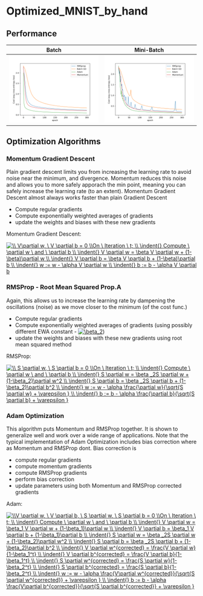# Optimized_MNIST_by_hand

## Performance

Batch             |  Mini-Batch
:-------------------------:|:-------------------------:
![](Performance/BatchGD_All_performances(train-cost).png)  | ![](Performance/Mini-BatchGD_All_performances(train-cost).png) 


## Optimization Algorithms

### Momentum Gradient Descent

Plain gradient descent limits you from increasing the learning rate to avoid noise near the minimum, and divergence. Momentum reduces this noise and allows you to more safely apporach the min point, meaning you can safely increase the learning rate (to an extent). Momentum Gradient Descent almost always works faster than plain Gradient Descent

- Compute regular gradients
- Compute exponentially weighted averages of gradients
- update the weights and biases with these new gradients

Momentum Gradient Descent:

<a href="https://www.codecogs.com/eqnedit.php?latex=\\&space;V\partial&space;w,&space;\&space;V&space;\partial&space;b&space;=&space;0&space;\\On&space;\&space;Iteration&space;\&space;t;&space;\\&space;\indent{}&space;Compute&space;\&space;\partial&space;w&space;\&space;and&space;\&space;\partial&space;b&space;\\&space;\indent{}&space;V&space;\partial&space;w&space;=&space;\beta&space;V&space;\partial&space;w&space;&plus;&space;(1-\beta)\partial&space;w&space;\\&space;\indent{}&space;V&space;\partial&space;b&space;=&space;\beta&space;V&space;\partial&space;b&space;&plus;&space;(1-\beta)\partial&space;b&space;\\&space;\indent{}&space;w&space;:=&space;w&space;-&space;\alpha&space;V&space;\partial&space;w&space;\\&space;\indent{}&space;b&space;:=&space;b&space;-&space;\alpha&space;V&space;\partial&space;b" target="_blank"><img src="https://latex.codecogs.com/gif.latex?\\&space;V\partial&space;w,&space;\&space;V&space;\partial&space;b&space;=&space;0&space;\\On&space;\&space;Iteration&space;\&space;t;&space;\\&space;\indent{}&space;Compute&space;\&space;\partial&space;w&space;\&space;and&space;\&space;\partial&space;b&space;\\&space;\indent{}&space;V&space;\partial&space;w&space;=&space;\beta&space;V&space;\partial&space;w&space;&plus;&space;(1-\beta)\partial&space;w&space;\\&space;\indent{}&space;V&space;\partial&space;b&space;=&space;\beta&space;V&space;\partial&space;b&space;&plus;&space;(1-\beta)\partial&space;b&space;\\&space;\indent{}&space;w&space;:=&space;w&space;-&space;\alpha&space;V&space;\partial&space;w&space;\\&space;\indent{}&space;b&space;:=&space;b&space;-&space;\alpha&space;V&space;\partial&space;b" title="\\ V\partial w, \ V \partial b = 0 \\On \ Iteration \ t; \\ \indent{} Compute \ \partial w \ and \ \partial b \\ \indent{} V \partial w = \beta V \partial w + (1-\beta)\partial w \\ \indent{} V \partial b = \beta V \partial b + (1-\beta)\partial b \\ \indent{} w := w - \alpha V \partial w \\ \indent{} b := b - \alpha V \partial b" /></a>

### RMSProp - Root Mean Squared Prop.A
Again, this allows us to increase the learning rate by dampening the oscillations (noise) as we move closer to the minimum (of the cost func.)

- Compute regular gradients
- Compute exponentially weighted averages of gradients (using possibly different EWA constant - <a href="https://www.codecogs.com/eqnedit.php?latex=\beta_2" target="_blank"><img src="https://latex.codecogs.com/gif.latex?\beta_2" title="\beta_2" /></a>)
- update the weights and biases with these new gradients using root mean squared method

RMSProp:

<a href="https://www.codecogs.com/eqnedit.php?latex=\\&space;S&space;\partial&space;w,&space;\&space;S&space;\partial&space;b&space;=&space;0&space;\\On&space;\&space;Iteration&space;\&space;t;&space;\\&space;\indent{}&space;Compute&space;\&space;\partial&space;w&space;\&space;and&space;\&space;\partial&space;b&space;\\&space;\indent{}&space;S&space;\partial&space;w&space;=&space;\beta&space;_2S&space;\partial&space;w&space;&plus;&space;(1-\beta_2)\partial&space;w^2&space;\\&space;\indent{}&space;S&space;\partial&space;b&space;=&space;\beta&space;_2S&space;\partial&space;b&space;&plus;&space;(1-\beta_2)\partial&space;b^2&space;\\&space;\indent{}&space;w&space;:=&space;w&space;-&space;\alpha&space;\frac{\partial&space;w}{\sqrt{S&space;\partial&space;w}&space;&plus;&space;\varepsilon&space;}&space;\\&space;\indent{}&space;b&space;:=&space;b&space;-&space;\alpha&space;\frac{\partial&space;b}{\sqrt{S&space;\partial&space;b}&space;&plus;&space;\varepsilon&space;}" target="_blank"><img src="https://latex.codecogs.com/gif.latex?\\&space;S&space;\partial&space;w,&space;\&space;S&space;\partial&space;b&space;=&space;0&space;\\On&space;\&space;Iteration&space;\&space;t;&space;\\&space;\indent{}&space;Compute&space;\&space;\partial&space;w&space;\&space;and&space;\&space;\partial&space;b&space;\\&space;\indent{}&space;S&space;\partial&space;w&space;=&space;\beta&space;_2S&space;\partial&space;w&space;&plus;&space;(1-\beta_2)\partial&space;w^2&space;\\&space;\indent{}&space;S&space;\partial&space;b&space;=&space;\beta&space;_2S&space;\partial&space;b&space;&plus;&space;(1-\beta_2)\partial&space;b^2&space;\\&space;\indent{}&space;w&space;:=&space;w&space;-&space;\alpha&space;\frac{\partial&space;w}{\sqrt{S&space;\partial&space;w}&space;&plus;&space;\varepsilon&space;}&space;\\&space;\indent{}&space;b&space;:=&space;b&space;-&space;\alpha&space;\frac{\partial&space;b}{\sqrt{S&space;\partial&space;b}&space;&plus;&space;\varepsilon&space;}" title="\\ S \partial w, \ S \partial b = 0 \\On \ Iteration \ t; \\ \indent{} Compute \ \partial w \ and \ \partial b \\ \indent{} S \partial w = \beta _2S \partial w + (1-\beta_2)\partial w^2 \\ \indent{} S \partial b = \beta _2S \partial b + (1-\beta_2)\partial b^2 \\ \indent{} w := w - \alpha \frac{\partial w}{\sqrt{S \partial w} + \varepsilon } \\ \indent{} b := b - \alpha \frac{\partial b}{\sqrt{S \partial b} + \varepsilon }" /></a>

### Adam Optimization
This algorithm puts Momentum and RMSProp together. It is shown to generalize well and work over a wide range of applications. Note that the typical implementation of Adam Optimization includes bias correction where as Momentum and RMSProp dont. Bias correction is

- compute regular gradients
- compute momentum gradients
- compute RMSProp gradients
- perform bias correction
- update parameters using both Momentum and RMSProp corrected gradients

Adam:

<a href="https://www.codecogs.com/eqnedit.php?latex=\\V&space;\partial&space;w,&space;\&space;V&space;\partial&space;b,&space;\&space;S&space;\partial&space;w,&space;\&space;S&space;\partial&space;b&space;=&space;0&space;\\On&space;\&space;Iteration&space;\&space;t;&space;\\&space;\indent{}&space;Compute&space;\&space;\partial&space;w&space;\&space;and&space;\&space;\partial&space;b&space;\\&space;\indent{}&space;V&space;\partial&space;w&space;=&space;\beta_1&space;V&space;\partial&space;w&space;&plus;&space;(1-\beta_1)\partial&space;w&space;\\&space;\indent{}&space;V&space;\partial&space;b&space;=&space;\beta_1&space;V&space;\partial&space;b&space;&plus;&space;(1-\beta_1)\partial&space;b&space;\\&space;\indent{}&space;S&space;\partial&space;w&space;=&space;\beta&space;_2S&space;\partial&space;w&space;&plus;&space;(1-\beta_2)\partial&space;w^2&space;\\&space;\indent{}&space;S&space;\partial&space;b&space;=&space;\beta&space;_2S&space;\partial&space;b&space;&plus;&space;(1-\beta_2)\partial&space;b^2&space;\\&space;\indent{}&space;V&space;\partial&space;w^{corrected}&space;=&space;\frac{V&space;\partial&space;w}{1-\beta_1^t}&space;\\&space;\indent{}&space;V&space;\partial&space;b^{corrected}&space;=&space;\frac{V&space;\partial&space;b}{1-\beta_1^t}&space;\\&space;\indent{}&space;S&space;\partial&space;w^{corrected}&space;=&space;\frac{S&space;\partial&space;w}{1-\beta_2^t}&space;\\&space;\indent{}&space;S&space;\partial&space;b^{corrected}&space;=&space;\frac{S&space;\partial&space;b}{1-\beta_2^t}&space;\\&space;\indent{}&space;w&space;:=&space;w&space;-&space;\alpha&space;\frac{V\partial&space;w^{corrected}}{\sqrt{S&space;\partial&space;w^{corrected}}&space;&plus;&space;\varepsilon&space;}&space;\\&space;\indent{}&space;b&space;:=&space;b&space;-&space;\alpha&space;\frac{V\partial&space;b^{corrected}}{\sqrt{S&space;\partial&space;b^{corrected}}&space;&plus;&space;\varepsilon&space;}" target="_blank"><img src="https://latex.codecogs.com/gif.latex?\\V&space;\partial&space;w,&space;\&space;V&space;\partial&space;b,&space;\&space;S&space;\partial&space;w,&space;\&space;S&space;\partial&space;b&space;=&space;0&space;\\On&space;\&space;Iteration&space;\&space;t;&space;\\&space;\indent{}&space;Compute&space;\&space;\partial&space;w&space;\&space;and&space;\&space;\partial&space;b&space;\\&space;\indent{}&space;V&space;\partial&space;w&space;=&space;\beta_1&space;V&space;\partial&space;w&space;&plus;&space;(1-\beta_1)\partial&space;w&space;\\&space;\indent{}&space;V&space;\partial&space;b&space;=&space;\beta_1&space;V&space;\partial&space;b&space;&plus;&space;(1-\beta_1)\partial&space;b&space;\\&space;\indent{}&space;S&space;\partial&space;w&space;=&space;\beta&space;_2S&space;\partial&space;w&space;&plus;&space;(1-\beta_2)\partial&space;w^2&space;\\&space;\indent{}&space;S&space;\partial&space;b&space;=&space;\beta&space;_2S&space;\partial&space;b&space;&plus;&space;(1-\beta_2)\partial&space;b^2&space;\\&space;\indent{}&space;V&space;\partial&space;w^{corrected}&space;=&space;\frac{V&space;\partial&space;w}{1-\beta_1^t}&space;\\&space;\indent{}&space;V&space;\partial&space;b^{corrected}&space;=&space;\frac{V&space;\partial&space;b}{1-\beta_1^t}&space;\\&space;\indent{}&space;S&space;\partial&space;w^{corrected}&space;=&space;\frac{S&space;\partial&space;w}{1-\beta_2^t}&space;\\&space;\indent{}&space;S&space;\partial&space;b^{corrected}&space;=&space;\frac{S&space;\partial&space;b}{1-\beta_2^t}&space;\\&space;\indent{}&space;w&space;:=&space;w&space;-&space;\alpha&space;\frac{V\partial&space;w^{corrected}}{\sqrt{S&space;\partial&space;w^{corrected}}&space;&plus;&space;\varepsilon&space;}&space;\\&space;\indent{}&space;b&space;:=&space;b&space;-&space;\alpha&space;\frac{V\partial&space;b^{corrected}}{\sqrt{S&space;\partial&space;b^{corrected}}&space;&plus;&space;\varepsilon&space;}" title="\\V \partial w, \ V \partial b, \ S \partial w, \ S \partial b = 0 \\On \ Iteration \ t; \\ \indent{} Compute \ \partial w \ and \ \partial b \\ \indent{} V \partial w = \beta_1 V \partial w + (1-\beta_1)\partial w \\ \indent{} V \partial b = \beta_1 V \partial b + (1-\beta_1)\partial b \\ \indent{} S \partial w = \beta _2S \partial w + (1-\beta_2)\partial w^2 \\ \indent{} S \partial b = \beta _2S \partial b + (1-\beta_2)\partial b^2 \\ \indent{} V \partial w^{corrected} = \frac{V \partial w}{1-\beta_1^t} \\ \indent{} V \partial b^{corrected} = \frac{V \partial b}{1-\beta_1^t} \\ \indent{} S \partial w^{corrected} = \frac{S \partial w}{1-\beta_2^t} \\ \indent{} S \partial b^{corrected} = \frac{S \partial b}{1-\beta_2^t} \\ \indent{} w := w - \alpha \frac{V\partial w^{corrected}}{\sqrt{S \partial w^{corrected}} + \varepsilon } \\ \indent{} b := b - \alpha \frac{V\partial b^{corrected}}{\sqrt{S \partial b^{corrected}} + \varepsilon }" /></a>
